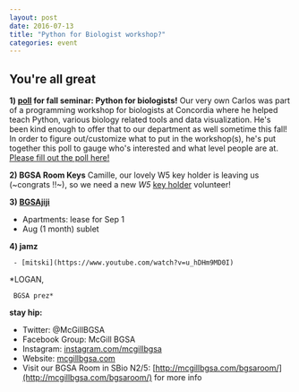 ```yaml
---
layout: post
date: 2016-07-13
title: "Python for Biologist workshop?"
categories: event
---
```


## You're all great

**1) [poll](https://docs.google.com/forms/d/e/1FAIpQLSeG3CCq-8MItIFiLgNUQMU6KgT9pzvlFONz5GEvYUde3loZPQ/viewform?c=0&w=1) for fall seminar: Python for biologists!**
     Our very own Carlos was part of a programming workshop for biologists at Concordia where he helped teach Python, various biology related tools and data visualization. He's been kind enough to offer that to our department as well sometime this fall! In order to figure out/customize what to put in the workshop(s), he's put together this poll to gauge who's interested and what level people are at. [Please fill out the poll here!](https://docs.google.com/forms/d/e/1FAIpQLSeG3CCq-8MItIFiLgNUQMU6KgT9pzvlFONz5GEvYUde3loZPQ/viewform?c=0&w=1)


**2) BGSA Room Keys**
Camille, our lovely W5 key holder is leaving us (~congrats !!~), so we need a new *W5* [key holder](https://docs.google.com/spreadsheets/d/1PWHg45l0DNsY3SJ0CzAYsUNY9Xdv4eXkx6zcgu3TZJo/edit#gid=0) volunteer!

**3) [BGSAjiji](https://docs.google.com/spreadsheets/d/1s9BcBibvzUni4RXZ90X5_LQtxD_19S6mxys_-VmQ1CM/edit?pli=1#gid=0)**
  - Apartments: lease for Sep 1
  - Aug (1 month) sublet
  
**4) jamz**

     - [mitski](https://www.youtube.com/watch?v=u_hDHm9MD0I)
 
 
*LOGAN,

     BGSA prez*

__stay hip:__

 - Twitter: @McGillBGSA
 - Facebook Group: McGill BGSA
 - Instagram: [instagram.com/mcgillbgsa](instagram.com/mcgillbgsa)
 - Website: [mcgillbgsa.com](http://mcgillbgsa.com/)
 - Visit our BGSA Room in SBio N2/5: [http://mcgillbgsa.com/bgsaroom/](http://mcgillbgsa.com/bgsaroom/) for more info
